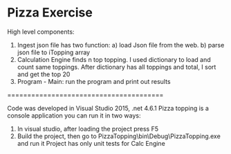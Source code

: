 # Pizza Exercise

High level components:
1. Ingest json file has two function: 
	a) load Json file from the web. 
	b) parse json file to iTopping array
2. Calculation Engine finds n top topping. I used dictionary to load and count same toppings. After dictionary has all toppings and total, I sort and get the top 20
3. Program - Main: run the program and print out results


=======================================

Code was developed in Visual Studio 2015, .net 4.6.1
Pizza topping is a console application you can run it in two ways:
1.	In visual studio, after loading the project press F5
2.	Build the project, then go to PizzaTopping\bin\Debug\PizzaTopping.exe and run it
Project has only unit tests for Calc Engine
